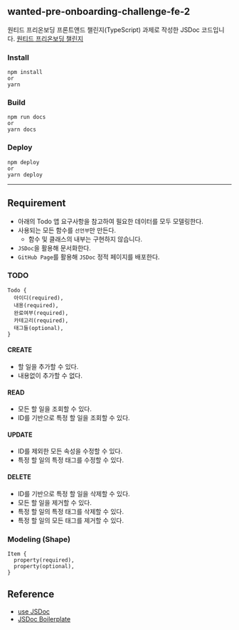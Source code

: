 ## wanted-pre-onboarding-challenge-fe-2
원티드 프리온보딩 프론트앤드 챌린지(TypeScript) 과제로 작성한 JSDoc 코드입니다. 
[원티드 프리온보딩 챌린지](https://www.wanted.co.kr/events/pre_challenge_fe_2) <br/>

### Install

```
npm install
or
yarn
```

### Build
```
npm run docs
or
yarn docs
```

### Deploy
```
npm deploy
or
yarn deploy
```

<hr />

## Requirement
- 아래의 Todo 앱 요구사항을 참고하여 필요한 데이터를 모두 모델링한다.
- 사용되는 모든 함수를 `선언부`만 만든다.
  - 함수 및 클래스의 내부는 구현하지 않습니다.
- `JSDoc`을 활용해 문서화한다.
- `GitHub Page`를 활용해 `JSDoc` 정적 페이지를 배포한다.

### TODO

```
Todo {
  아이디(required),
  내용(required),
  완료여부(required),
  카테고리(required),
  태그들(optional),
}
```

#### CREATE
- 할 일을 추가할 수 있다.
- 내용없이 추가할 수 없다.

#### READ
- 모든 할 일을 조회할 수 있다.
- ID를 기반으로 특정 할 일을 조회할 수 있다.

#### UPDATE
- ID를 제외한 모든 속성을 수정할 수 있다.
- 특정 할 일의 특정 태그를 수정할 수 있다.

#### DELETE
- ID를 기반으로 특정 할 일을 삭제할 수 있다.
- 모든 할 일을 제거할 수 있다.
- 특정 할 일의 특정 태그를 삭제할 수 있다.
- 특정 할 일의 모든 태그를 제거할 수 있다.

### Modeling (Shape)
```
Item {
  property(required),
  property(optional),
}
```

## Reference
- [use JSDoc](https://jsdoc.app/)
- [JSDoc Boilerplate](https://github.com/pocojang/jsdoc-boilerplate)
